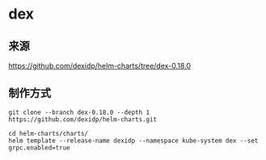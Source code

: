 # dex

## 来源

https://github.com/dexidp/helm-charts/tree/dex-0.18.0

## 制作方式

```shell
git clone --branch dex-0.18.0 --depth 1 https://github.com/dexidp/helm-charts.git
```

```shell
cd helm-charts/charts/
helm template --release-name dexidp --namespace kube-system dex --set grpc.enabled=true
```

